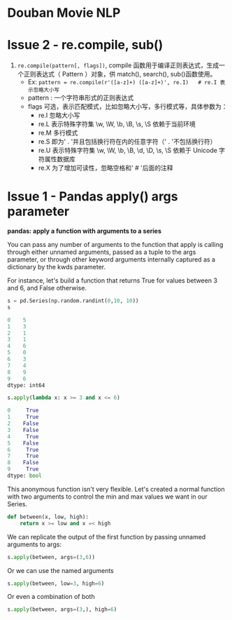 # Douban Movie NLP

# Issue 2 - re.compile, sub()

1. ```re.compile(pattern[, flags])```, compile 函数用于编译正则表达式，生成一个正则表达式（ Pattern ）对象，供 match(), search(), sub()函数使用。
    - Ex: ```pattern = re.compile(r'([a-z]+) ([a-z]+)', re.I)   # re.I 表示忽略大小写```
    - pattern : 一个字符串形式的正则表达式
    - flags 可选，表示匹配模式，比如忽略大小写，多行模式等，具体参数为：
        - re.I 忽略大小写
        - re.L 表示特殊字符集 \w, \W, \b, \B, \s, \S 依赖于当前环境
        - re.M 多行模式
        - re.S 即为' . '并且包括换行符在内的任意字符（' . '不包括换行符）
        - re.U 表示特殊字符集 \w, \W, \b, \B, \d, \D, \s, \S 依赖于 Unicode 字符属性数据库
        - re.X 为了增加可读性，忽略空格和' # '后面的注释




# Issue 1 - Pandas apply() args parameter
**pandas: apply a function with arguments to a series**

You can pass any number of arguments to the function that apply is calling through either unnamed arguments, passed as a tuple to the args parameter, or through other keyword arguments internally captured as a dictionary by the kwds parameter.

For instance, let's build a function that returns True for values between 3 and 6, and False otherwise.

```python
s = pd.Series(np.random.randint(0,10, 10))
s

0    5
1    3
2    1
3    1
4    6
5    0
6    3
7    4
8    9
9    6
dtype: int64

s.apply(lambda x: x >= 3 and x <= 6)

0     True
1     True
2    False
3    False
4     True
5    False
6     True
7     True
8    False
9     True
dtype: bool
```
This anonymous function isn't very flexible. Let's created a normal function with two arguments to control the min and max values we want in our Series.
```python
def between(x, low, high):
    return x >= low and x =< high
```
We can replicate the output of the first function by passing unnamed arguments to args:
```python
s.apply(between, args=(3,6))
```
Or we can use the named arguments
```python
s.apply(between, low=3, high=6)
```
Or even a combination of both
```python
s.apply(between, args=(3,), high=6)

```
